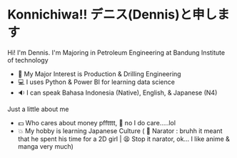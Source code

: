 # Konnichiwa!! デニス(Dennis)と申します

Hi! I'm Dennis. I'm Majoring in Petroleum Engineering at Bandung Institute of technology
 - :raising_hand: My Major Interest is Production & Drilling Engineering
 - :computer: I uses Python & Power BI for learning data science
 - :sound: I can speak Bahasa Indonesia (Native), English, & Japanese (N4)

Just a little about me
 - :dollar: Who cares about money pfftttt, :triumph: no I do care.....lol
 - :boom: My hobby is learning Japanese Culture ( :eyes: Narator : bruhh it meant that he spent his time for a 2D girl | :tired_face: Stop it narator, ok... I like anime & manga very much)
